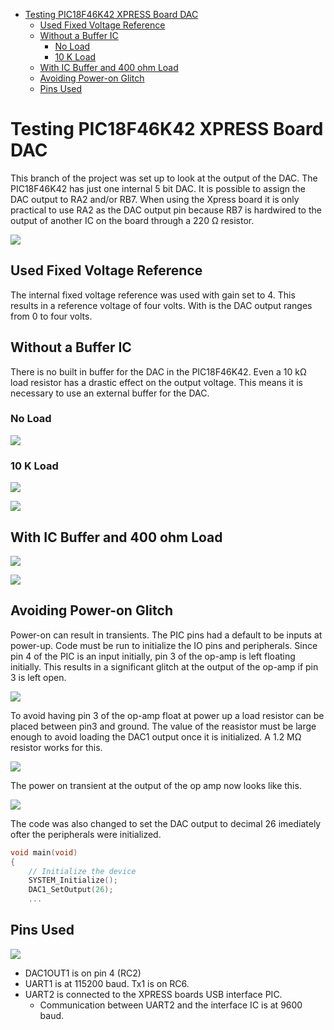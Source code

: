   - [Testing PIC18F46K42 XPRESS Board
    DAC](#testing-pic18f46k42-xpress-board-dac)
      - [Used Fixed Voltage Reference](#used-fixed-voltage-reference)
      - [Without a Buffer IC](#without-a-buffer-ic)
          - [No Load](#no-load)
          - [10 K Load](#k-load)
      - [With IC Buffer and 400 ohm
        Load](#with-ic-buffer-and-400-ohm-load)
      - [Avoiding Power-on Glitch](#avoiding-power-on-glitch)
      - [Pins Used](#pins-used)

<!---
use 
pandoc -s --toc -t html5 -c pandocbd.css README.pandoc.md -o index.html

pandoc -s --toc -t gfm README.pandoc.md -o README.md
-->

# Testing PIC18F46K42 XPRESS Board DAC

This branch of the project was set up to look at the output of the DAC.
The PIC18F46K42 has just one internal 5 bit DAC. It is possible to
assign the DAC output to RA2 and/or RB7. When using the Xpress board it
is only practical to use RA2 as the DAC output pin because RB7 is
hardwired to the output of another IC on the board through a 220 Ω
resistor.

![](images/serial-connection.jpg)

## Used Fixed Voltage Reference

The internal fixed voltage reference was used with gain set to 4. This
results in a reference voltage of four volts. With is the DAC output
ranges from 0 to four volts.

## Without a Buffer IC

There is no built in buffer for the DAC in the PIC18F46K42. Even a 10 kΩ
load resistor has a drastic effect on the output voltage. This means it
is necessary to use an external buffer for the DAC.

### No Load

![](images/out1-no-load.jpg)

### 10 K Load

![](images/out1-10k-load.jpg)

![](images/cct-10k-load.jpg)

## With IC Buffer and 400 ohm Load

![](images/out1-buff-400ohm-load.jpg)

![](images/cct-buff.jpg)

## Avoiding Power-on Glitch

Power-on can result in transients. The PIC pins had a default to be
inputs at power-up. Code must be run to initialize the IO pins and
peripherals. Since pin 4 of the PIC is an input initially, pin 3 of the
op-amp is left floating initially. This results in a significant glitch
at the output of the op-amp if pin 3 is left open.

![](images/glitch-no-pin3-load.png)

To avoid having pin 3 of the op-amp float at power up a load resistor
can be placed between pin3 and ground. The value of the reasistor must
be large enough to avoid loading the DAC1 output once it is initialized.
A 1.2 MΩ resistor works for this.

![](images/cct-pin3-load.jpg)

The power on transient at the output of the op amp now looks like this.

![](images/glitch.png)

The code was also changed to set the DAC output to decimal 26 imediately
ofter the peripherals were initialized.

``` c
void main(void)
{
    // Initialize the device
    SYSTEM_Initialize();
    DAC1_SetOutput(26);
    ...
```

## Pins Used

![](images/pins.png)

  - DAC1OUT1 is on pin 4 (RC2)
  - UART1 is at 115200 baud. Tx1 is on RC6.
  - UART2 is connected to the XPRESS boards USB interface PIC.
      - Communication between UART2 and the interface IC is at 9600
        baud.
